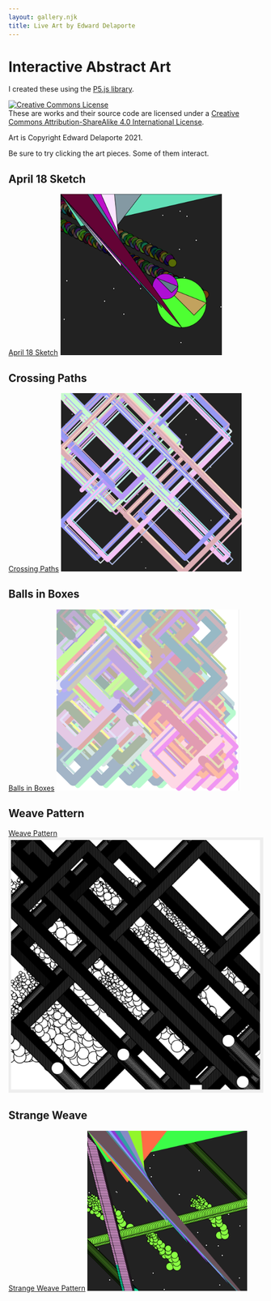 ```yaml
---
layout: gallery.njk
title: Live Art by Edward Delaporte
---
```


# Interactive Abstract Art

I created these using the [P5.js library][1].

[1]: https://p5js.org/reference/

<a rel="license" href="http://creativecommons.org/licenses/by-sa/4.0/"><img alt="Creative Commons License" style="border-width:0" src="https://i.creativecommons.org/l/by-sa/4.0/88x31.png" /></a><br />These are works and their source code are licensed under a <a rel="license" href="http://creativecommons.org/licenses/by-sa/4.0/">Creative Commons Attribution-ShareAlike 4.0 International License</a>.

Art is Copyright Edward Delaporte 2021.

Be sure to try clicking the art pieces. Some of them interact.

## April 18 Sketch

[April 18 Sketch](/art/live/sketch1)
<a href="/art/live/sketch1">
![April 18 Sketch Preview](/img/art/sketch1.PNG)
</a>


## Crossing Paths

[Crossing Paths](/art/live/cross)
<a href="/art/live/cross">
![Crossing Paths](/img/art/crossing.PNG)
</a>

## Balls in Boxes

[Balls in Boxes](/art/live/boxes)
<a href="/art/live/boxes">
![Balls in Boxes](/img/art/boxes.PNG)
</a>

## Weave Pattern

[Weave Pattern](/art/live/weave)
<a href="/art/live/weave">
![Weave Art Screenshot](/img/art/weave2.PNG)
</a>

## Strange Weave

[Strange Weave Pattern](/art/live/weave_strange)
<a href="art/live/weave_strange">
![Strange Weave Screenshot](/img/art/weave_strange2.PNG)
</a>
